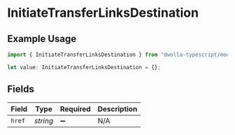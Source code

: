 # InitiateTransferLinksDestination

## Example Usage

```typescript
import { InitiateTransferLinksDestination } from "dwolla-typescript/models/operations";

let value: InitiateTransferLinksDestination = {};
```

## Fields

| Field              | Type               | Required           | Description        |
| ------------------ | ------------------ | ------------------ | ------------------ |
| `href`             | *string*           | :heavy_minus_sign: | N/A                |